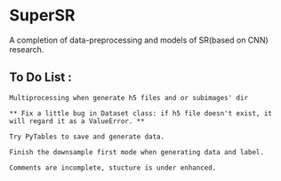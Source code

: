# SuperSR

A completion of data-preprocessing and models of SR(based on CNN) research.

## To Do List : 

    Multiprocessing when generate h5 files and or subimages' dir

    ** Fix a little bug in Dataset class: if h5 file doesn't exist, it will regard it as a ValueError. **

    Try PyTables to save and generate data. 

    Finish the downsample first mode when generating data and label. 

    Comments are incomplete, stucture is under enhanced.


